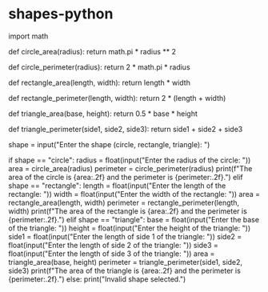 # shapes-python
import math


def circle_area(radius):
    return math.pi * radius ** 2


def circle_perimeter(radius):
    return 2 * math.pi * radius


def rectangle_area(length, width):
    return length * width


def rectangle_perimeter(length, width):
    return 2 * (length + width)


def triangle_area(base, height):
    return 0.5 * base * height


def triangle_perimeter(side1, side2, side3):
    return side1 + side2 + side3


shape = input("Enter the shape (circle, rectangle, triangle): ")



if shape == "circle":
    radius = float(input("Enter the radius of the circle: "))
    area = circle_area(radius)
    perimeter = circle_perimeter(radius)
    print(f"The area of the circle is {area:.2f} and the perimeter is {perimeter:.2f}.")
elif shape == "rectangle":
    length = float(input("Enter the length of the rectangle: "))
    width = float(input("Enter the width of the rectangle: "))
    area = rectangle_area(length, width)
    perimeter = rectangle_perimeter(length, width)
    print(f"The area of the rectangle is {area:.2f} and the perimeter is {perimeter:.2f}.")
elif shape == "triangle":
    base = float(input("Enter the base of the triangle: "))
    height = float(input("Enter the height of the triangle: "))
    side1 = float(input("Enter the length of side 1 of the triangle: "))
    side2 = float(input("Enter the length of side 2 of the triangle: "))
    side3 = float(input("Enter the length of side 3 of the triangle: "))
    area = triangle_area(base, height)
    perimeter = triangle_perimeter(side1, side2, side3)
    print(f"The area of the triangle is {area:.2f} and the perimeter is {perimeter:.2f}.")
else:
    print("Invalid shape selected.")
